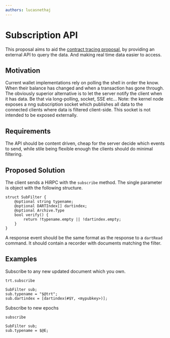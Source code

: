```yaml
---
authors: lucasnethaj
---
```


# Subscription API

This proposal aims to aid the [contract tracing proposal](/tips/2), by providing an external API to query the data. And making real time data easier to access.

<!-- truncate -->


## Motivation
Current wallet implementations rely on polling the shell in order the know. When their balance has changed and when a transaction has gone through.
The obviously superior alternative is to let the server notify the client when it has data. Be that via long-polling, socket, SSE etc...
Note: the kernel node exposes a nng subscription socket which publishes all data to the connected clients where data is filtered client-side.
This socket is not intended to be exposed externally.


## Requirements
The API should be content driven, cheap for the server decide which events to send,
while stile being flexible enough the clients should do minimal filtering.

## Proposed Solution

The client sends a HiRPC with the `subscribe` method. 
The single parameter is object with the following structure.

```
struct SubFilter {
    @optional string typename;
    @optional DARTIndex[] dartindex;
    @optional Archive.Type
    bool verify() {
        return !typename.empty || !dartindex.empty;
    }
}
```

A response event should be the same format as the response to a `dartRead` command.
It should contain a recorder with documents matching the filter.

## Examples

Subscribe to any new updated document which you own.

`trt.subscribe`
```
SubFilter sub;
sub.typename = "$@trt";
sub.dartindex = [dartindex(#$Y, <mypubkey>)];
```

Subscribe to new epochs

`subscribe`
```
SubFilter sub;
sub.typename = $@E;
```
